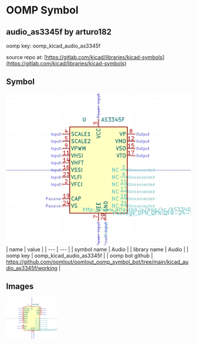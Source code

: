 # OOMP Symbol  
## audio_as3345f  by arturo182  
  
oomp key: oomp_kicad_audio_as3345f  
  
source repo at: [https://gitlab.com/kicad/libraries/kicad-symbols](https://gitlab.com/kicad/libraries/kicad-symbols)  
## Symbol  
  
[![working.png](working_600.png)](working.png)  
| name | value | 
| --- | --- | 
| symbol name | Audio | 
| library name | Audio | 
| oomp key | oomp_kicad_audio_as3345f | 
| oomp bot github | https://github.com/oomlout/oomlout_oomp_symbol_bot/tree/main/kicad_audio_as3345f/working | 
## Images  
  
[![working.png](working_140.png)](working.png)  
